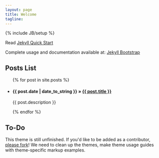 ```yaml
---
layout: page
title: Welcome
tagline: 
---
```

{% include JB/setup %}

Read [Jekyll Quick Start](http://jekyllbootstrap.com/usage/jekyll-quick-start.html)

Complete usage and documentation available at: [Jekyll Bootstrap](http://jekyllbootstrap.com)

## Posts List

<ul class="posts">
  {% for post in site.posts %}
    <li>
		<h4><span>{{ post.date | date_to_string }}</span> &raquo; <a href="{{ BASE_PATH }}{{ post.url }}">{{ post.title }}</a></h4>
		<p>{{ post.description }}</p>
    </li>
  {% endfor %}
</ul>

## To-Do

This theme is still unfinished. If you'd like to be added as a contributor, [please fork](http://github.com/plusjade/jekyll-bootstrap)!
We need to clean up the themes, make theme usage guides with theme-specific markup examples.


